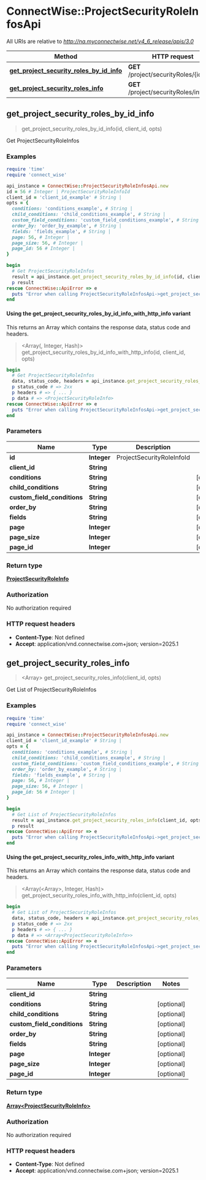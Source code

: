 # ConnectWise::ProjectSecurityRoleInfosApi

All URIs are relative to *http://na.myconnectwise.net/v4_6_release/apis/3.0*

| Method | HTTP request | Description |
| ------ | ------------ | ----------- |
| [**get_project_security_roles_by_id_info**](ProjectSecurityRoleInfosApi.md#get_project_security_roles_by_id_info) | **GET** /project/securityRoles/{id}/info | Get ProjectSecurityRoleInfos |
| [**get_project_security_roles_info**](ProjectSecurityRoleInfosApi.md#get_project_security_roles_info) | **GET** /project/securityRoles/info | Get List of ProjectSecurityRoleInfos |


## get_project_security_roles_by_id_info

> <ProjectSecurityRoleInfo> get_project_security_roles_by_id_info(id, client_id, opts)

Get ProjectSecurityRoleInfos

### Examples

```ruby
require 'time'
require 'connect_wise'

api_instance = ConnectWise::ProjectSecurityRoleInfosApi.new
id = 56 # Integer | ProjectSecurityRoleInfoId
client_id = 'client_id_example' # String | 
opts = {
  conditions: 'conditions_example', # String | 
  child_conditions: 'child_conditions_example', # String | 
  custom_field_conditions: 'custom_field_conditions_example', # String | 
  order_by: 'order_by_example', # String | 
  fields: 'fields_example', # String | 
  page: 56, # Integer | 
  page_size: 56, # Integer | 
  page_id: 56 # Integer | 
}

begin
  # Get ProjectSecurityRoleInfos
  result = api_instance.get_project_security_roles_by_id_info(id, client_id, opts)
  p result
rescue ConnectWise::ApiError => e
  puts "Error when calling ProjectSecurityRoleInfosApi->get_project_security_roles_by_id_info: #{e}"
end
```

#### Using the get_project_security_roles_by_id_info_with_http_info variant

This returns an Array which contains the response data, status code and headers.

> <Array(<ProjectSecurityRoleInfo>, Integer, Hash)> get_project_security_roles_by_id_info_with_http_info(id, client_id, opts)

```ruby
begin
  # Get ProjectSecurityRoleInfos
  data, status_code, headers = api_instance.get_project_security_roles_by_id_info_with_http_info(id, client_id, opts)
  p status_code # => 2xx
  p headers # => { ... }
  p data # => <ProjectSecurityRoleInfo>
rescue ConnectWise::ApiError => e
  puts "Error when calling ProjectSecurityRoleInfosApi->get_project_security_roles_by_id_info_with_http_info: #{e}"
end
```

### Parameters

| Name | Type | Description | Notes |
| ---- | ---- | ----------- | ----- |
| **id** | **Integer** | ProjectSecurityRoleInfoId |  |
| **client_id** | **String** |  |  |
| **conditions** | **String** |  | [optional] |
| **child_conditions** | **String** |  | [optional] |
| **custom_field_conditions** | **String** |  | [optional] |
| **order_by** | **String** |  | [optional] |
| **fields** | **String** |  | [optional] |
| **page** | **Integer** |  | [optional] |
| **page_size** | **Integer** |  | [optional] |
| **page_id** | **Integer** |  | [optional] |

### Return type

[**ProjectSecurityRoleInfo**](ProjectSecurityRoleInfo.md)

### Authorization

No authorization required

### HTTP request headers

- **Content-Type**: Not defined
- **Accept**: application/vnd.connectwise.com+json; version=2025.1


## get_project_security_roles_info

> <Array<ProjectSecurityRoleInfo>> get_project_security_roles_info(client_id, opts)

Get List of ProjectSecurityRoleInfos

### Examples

```ruby
require 'time'
require 'connect_wise'

api_instance = ConnectWise::ProjectSecurityRoleInfosApi.new
client_id = 'client_id_example' # String | 
opts = {
  conditions: 'conditions_example', # String | 
  child_conditions: 'child_conditions_example', # String | 
  custom_field_conditions: 'custom_field_conditions_example', # String | 
  order_by: 'order_by_example', # String | 
  fields: 'fields_example', # String | 
  page: 56, # Integer | 
  page_size: 56, # Integer | 
  page_id: 56 # Integer | 
}

begin
  # Get List of ProjectSecurityRoleInfos
  result = api_instance.get_project_security_roles_info(client_id, opts)
  p result
rescue ConnectWise::ApiError => e
  puts "Error when calling ProjectSecurityRoleInfosApi->get_project_security_roles_info: #{e}"
end
```

#### Using the get_project_security_roles_info_with_http_info variant

This returns an Array which contains the response data, status code and headers.

> <Array(<Array<ProjectSecurityRoleInfo>>, Integer, Hash)> get_project_security_roles_info_with_http_info(client_id, opts)

```ruby
begin
  # Get List of ProjectSecurityRoleInfos
  data, status_code, headers = api_instance.get_project_security_roles_info_with_http_info(client_id, opts)
  p status_code # => 2xx
  p headers # => { ... }
  p data # => <Array<ProjectSecurityRoleInfo>>
rescue ConnectWise::ApiError => e
  puts "Error when calling ProjectSecurityRoleInfosApi->get_project_security_roles_info_with_http_info: #{e}"
end
```

### Parameters

| Name | Type | Description | Notes |
| ---- | ---- | ----------- | ----- |
| **client_id** | **String** |  |  |
| **conditions** | **String** |  | [optional] |
| **child_conditions** | **String** |  | [optional] |
| **custom_field_conditions** | **String** |  | [optional] |
| **order_by** | **String** |  | [optional] |
| **fields** | **String** |  | [optional] |
| **page** | **Integer** |  | [optional] |
| **page_size** | **Integer** |  | [optional] |
| **page_id** | **Integer** |  | [optional] |

### Return type

[**Array&lt;ProjectSecurityRoleInfo&gt;**](ProjectSecurityRoleInfo.md)

### Authorization

No authorization required

### HTTP request headers

- **Content-Type**: Not defined
- **Accept**: application/vnd.connectwise.com+json; version=2025.1

